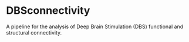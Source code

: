 # DBSconnectivity
A pipeline for the analysis of Deep Brain Stimulation (DBS) functional and structural connectivity.
